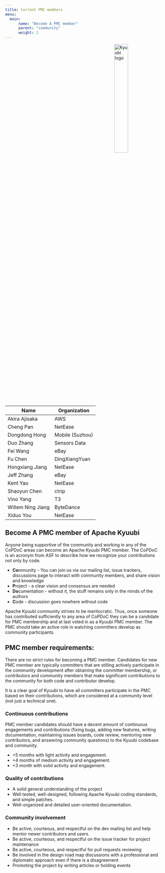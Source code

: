 ```yaml
---
title: Current PMC members
menu:
  main:
      name: "Become A PMC member"
      parent: "community"
      weight: 2
---
```

<!---
  Licensed under the Apache License, Version 2.0 (the "License");
  you may not use this file except in compliance with the License.
  You may obtain a copy of the License at

   http://www.apache.org/licenses/LICENSE-2.0

  Unless required by applicable law or agreed to in writing, software
  distributed under the License is distributed on an "AS IS" BASIS,
  WITHOUT WARRANTIES OR CONDITIONS OF ANY KIND, either express or implied.
  See the License for the specific language governing permissions and
  limitations under the License. See accompanying LICENSE file.
-->

<img src="https://svn.apache.org/repos/asf/comdev/project-logos/originals/kyuubi-1.svg" alt="Kyuubi logo" width="30%" align="right" />

<table border=0>
  <thead>
    <tr>
      <th>Name</th>
      <th>Organization</th>
    </tr>
  </thead>
  <tbody>
    <tr>
      <td>Akira Ajisaka</td>
      <td>AWS</td>
    </tr>
    <tr>
      <td>Cheng Pan</td>
      <td>NetEase</td>
    </tr>
    <tr>
      <td>Dongdong Hong</td>
      <td>Mobile (Suzhou)</td>
    </tr>
    <tr>
      <td>Duo Zhang</td>
      <td>Sensors Data</td>
    </tr>
    <tr>
      <td>Fei Wang</td>
      <td>eBay</td>
    </tr>
    <tr>
      <td>Fu Chen</td>
      <td>DingXiangYuan</td>
    </tr>
    <tr>
      <td>Hongxiang Jiang</td>
      <td>NetEase</td>
    </tr>
    <tr>
      <td>Jeff Zhang</td>
      <td>eBay</td>
    </tr>
    <tr>
      <td>Kent Yao</td>
      <td>NetEase</td>
    </tr>
    <tr>
      <td>Shaoyun Chen</td>
      <td>ctrip</td>
    </tr>
    <tr>
      <td>Vino Yang</td>
      <td>T3</td>
    </tr>
    <tr>
      <td>Willem Ning Jiang</td>
      <td>ByteDance</td>
    </tr>
    <tr>
      <td>Xiduo You</td>
      <td>NetEase</td>
    </tr>
  </tbody>
</table>

## Become A PMC member of Apache Kyuubi

Anyone being supportive of the community and working in any of the
CoPDoC areas can become an Apache Kyuubi PMC member.
The CoPDoC is an acronym from ASF to describe how we recognize your
contributions not only by code.

- **Co**mmunity - You can join us via our mailing list, issue
  trackers, discussions page to interact with community members, and
  share vision and knowledge
- **P**roject - a clear vision and consensus are needed
- **Do**cumentation - without it, the stuff remains only in the minds
  of the authors
- **C**ode - discussion goes nowhere without code

Apache Kyuubi community strives to be meritocratic. Thus, once someone
has contributed sufficiently to any area of CoPDoC they can be a
candidate for PMC membership and at last voted in as a Kyuubi
PMC member. The PMC should take an active role in watching committers
develop as community participants.

## PMC member requirements:

There are no strict rules for becoming a PMC member. Candidates for
new PMC member are typically committers that are stilling actively
participate in the community development after obtaining the committer
membership, or contributors and community members that make significant
contributions to the community for both code and contributor develop.

It is a clear goal of Kyuubi to have all committers participate in
the PMC based on their contributions, which are considered at a
community level (not just a technical one).

### Continuous contributions

PMC member candidates should have a decent amount of continuous
engagements and contributions (fixing bugs, adding new features,
writing documentation, maintaining issues boards, code review,
mentoring new contributors, and answering community questions)
to the Kyuubi codebase and community.

- +5 months with light activity and engagement.
- +4 months of medium activity and engagement.
- +3 month with solid activity and engagement.

### Quality of contributions
 
- A solid general understanding of the project
- Well tested, well-designed, following Apache Kyuubi coding
  standards, and simple patches.
- Well-organized and detailed user-oriented documentation.

### Community involvement

- Be active, courteous, and respectful on the dev mailing list and
  help mentor newer contributors
  and users.
- Be active, courteous, and respectful on the issue tracker for
  project maintenance
- Be active, courteous, and respectful for pull requests reviewing
- Be involved in the design road map discussions with a professional
  and diplomatic approach even if there is a disagreement
- Promoting the project by writing articles or holding events
